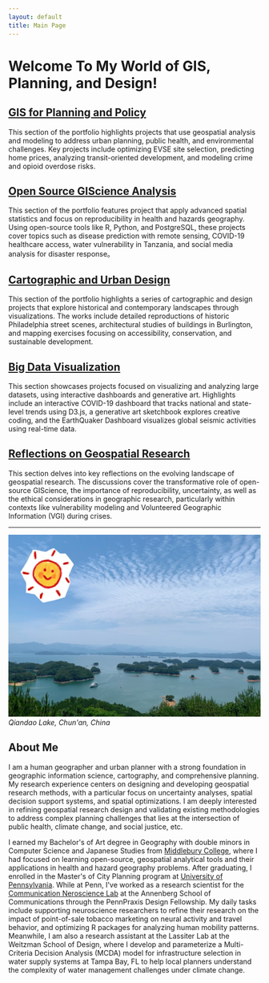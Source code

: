 ```yaml
---
layout: default
title: Main Page
---
```


# Welcome To My World of GIS, Planning, and Design! 

## [GIS for Planning and Policy](pages/gis_planning.md)

This section of the portfolio highlights projects that use geospatial analysis and modeling to address urban planning, public health, and environmental challenges. Key projects include optimizing EVSE site selection, predicting home prices, analyzing transit-oriented development, and modeling crime and opioid overdose risks. 

## [Open Source GIScience Analysis](pages/open_gis.md)

This section of the portfolio features project that apply advanced spatial statistics and focus on reproducibility in health and hazards geography. Using open-source tools like R, Python, and PostgreSQL, these projects cover topics such as disease prediction with remote sensing, COVID-19 healthcare access, water vulnerability in Tanzania, and social media analysis for disaster response。 

## [Cartographic and Urban Design](pages/cart_design.md)

This section of the portfolio highlights a series of cartographic and design projects that explore historical and contemporary landscapes through visualizations. The works include detailed reproductions of historic Philadelphia street scenes, architectural studies of buildings in Burlington, and mapping exercises focusing on accessibility, conservation, and sustainable development. 

## [Big Data Visualization](pages/data_viz.md)

This section showcases projects focused on visualizing and analyzing large datasets, using interactive dashboards and generative art. Highlights include an interactive COVID-19 dashboard that tracks national and state-level trends using D3.js, a generative art sketchbook explores creative coding, and the EarthQuaker Dashboard visualizes global seismic activities using real-time data. 


## [Reflections on Geospatial Research](pages/blogs.md)

This section delves into key reflections on the evolving landscape of geospatial research. The discussions cover the transformative role of open-source GIScience, the importance of reproducibility, uncertainty, as well as the ethical considerations in geographic research, particularly within contexts like vulnerability modeling and Volunteered Geographic Information (VGI) during crises. 

---

![Lake](assets/IMG_7528.JPG)
*Qiandao Lake, Chun'an, China*

## About Me
I am a human geographer and urban planner with a strong foundation in geographic information science, cartography, and comprehensive planning. My research experience centers on designing and developing geospatial research methods, with a particular focus on uncertainty analyses, spatial decision support systems, and spatial optimizations. I am deeply interested in refining geospatial research design and validating existing methodologies to address complex planning challenges that lies at the intersection of public health, climate change, and social justice, etc. 

I earned my Bachelor's of Art degree in Geography with double minors in Computer Science and Japanese Studies from [Middlebury College](https://www.middlebury.edu/college/academics/geography), where I had focused on learning open-source, geospatial analytical tools and their applications in health and hazard geography problems.  After graduating, I enrolled in the Master's of City Planning program at [University of Pennsylvania](https://www.design.upenn.edu/city-regional-planning). While at Penn, I've worked as a research scientist for the [Communication Neroscience Lab](https://www.asc.upenn.edu/research/centers/communication-neuroscience-lab/research/geoscan-smoking-study) at the Annenberg School of Communications through the PennPraxis Design Fellowship. My daily tasks include supporting neuroscience researchers to refine their research on the impact of point-of-sale tobacco marketing on neural activity and travel behavior, and optimizing R packages for analyzing human mobility patterns. Meanwhile, I am also a research assistant at the Lassiter Lab at the Weitzman School of Design, where I develop and parameterize a Multi-Criteria Decision Analysis (MCDA) model for infrastructure selection in water supply systems at Tampa Bay, FL to help local planners understand the complexity of water management challenges under climate change.


